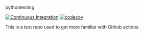 pythontesting

[![Continuous Integration](https://github.com/mtellis2/actionstesting/workflows/Continuous%20Integration/badge.svg)](https://github.com/mtellis2/actionstesting/actions/workflows/CI.yml) [![codecov](https://codecov.io/gh/mtellis2/actionstesting/branch/main/graph/badge.svg)](https://codecov.io/gh/mtellis2/actionstesting)

This is a test repo used to get more familiar with Github actions.
